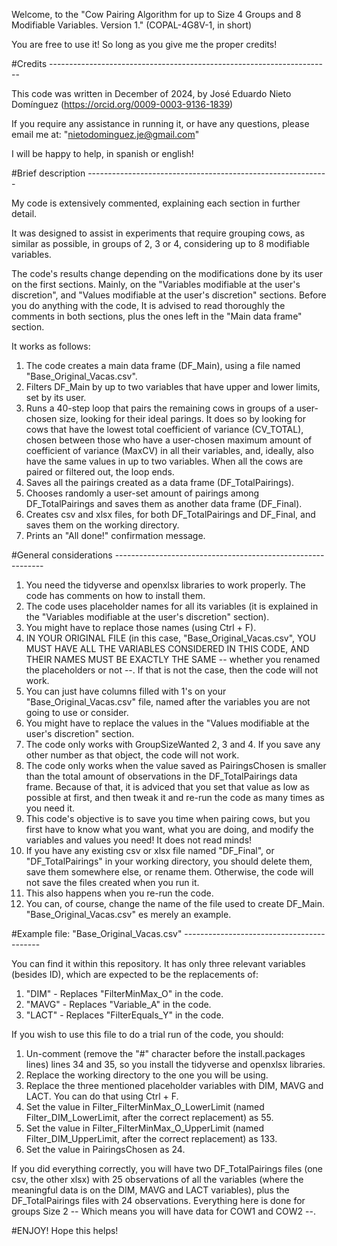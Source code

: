 Welcome, to the "Cow Pairing Algorithm for up to Size 4 Groups and 8 Modifiable Variables. Version 1."
(COPAL-4G8V-1, in short)

You are free to use it! So long as you give me the proper credits!

#Credits ----------------------------------------------------------------------

This code was written in December of 2024, by José Eduardo Nieto Domínguez 
(https://orcid.org/0009-0003-9136-1839)

If you require any assistance in running it, or have any questions,
please email me at: "nietodominguez.je@gmail.com"

I will be happy to help, in spanish or english!

#Brief description ------------------------------------------------------------

My code is extensively commented, explaining each section in further detail.

It was designed to assist in experiments that require grouping cows, as similar as possible,
in groups of 2, 3 or 4, considering up to 8 modifiable variables.

The code's results change depending on the modifications done by its user on the first
sections. Mainly, on the "Variables modifiable at the user's discretion", and
"Values modifiable at the user's discretion" sections. Before you do anything with the code,
It is advised to read thoroughly the comments in both sections, plus the ones left in 
the "Main data frame" section.

It works as follows:

1. The code creates a main data frame (DF_Main), using a file named "Base_Original_Vacas.csv".
2. Filters DF_Main by up to two variables that have upper and lower limits, set by its user.
3. Runs a 40-step loop that pairs the remaining cows in groups of a user-chosen size, looking for
their ideal parings. It does so by looking for cows that have the lowest total coefficient of variance (CV_TOTAL),
chosen between those who have a user-chosen maximum amount of coefficient of variance (MaxCV) in all their variables, and,
ideally, also have the same values in up to two variables. When all the cows are paired or filtered out, the loop ends.
4. Saves all the pairings created as a data frame (DF_TotalPairings).
5. Chooses randomly a user-set amount of pairings among DF_TotalPairings and saves them as another data frame (DF_Final).
6. Creates csv and xlsx files, for both DF_TotalPairings and DF_Final, and saves them on the working directory.
7. Prints an "All done!" confirmation message.

#General considerations ------------------------------------------------------------

1. You need the tidyverse and openxlsx libraries to work properly. The code has comments on how to install them. 
2. The code uses placeholder names for all its variables (it is explained in the "Variables modifiable at the user's discretion" section).
3. You might have to replace those names (using Ctrl + F).
4. IN YOUR ORIGINAL FILE (in this case, "Base_Original_Vacas.csv", YOU MUST HAVE ALL THE VARIABLES CONSIDERED IN THIS CODE, AND THEIR NAMES MUST BE EXACTLY THE SAME -- whether you renamed the placeholders or not --. If that is not the case, then the code will not work.
5. You can just have columns filled with 1's on your "Base_Original_Vacas.csv" file, named after the variables you are not going to use or consider.
6. You might have to replace the values in the "Values modifiable at the user's discretion" section.
7. The code only works with GroupSizeWanted 2, 3 and 4. If you save any other number as that object, the code will not work.
8. The code only works when the value saved as PairingsChosen is smaller than the total amount of observations in the DF_TotalPairings data frame. Because of that, it is adviced that you set that value as low as possible at first, and then tweak it and re-run the code as many times as you need it.
9. This code's objective is to save you time when pairing cows, but you first have to know what you want, what you are doing, and modify the variables and values you need! It does not read minds!
10. If you have any existing csv or xlsx file named "DF_Final", or "DF_TotalPairings" in your working directory, you should delete them, save them somewhere else, or rename them. Otherwise, the code will not save the files created when you run it.
11. This also happens when you re-run the code.
12. You can, of course, change the name of the file used to create DF_Main. "Base_Original_Vacas.csv" es merely an example.

#Example file: "Base_Original_Vacas.csv" ------------------------------------------

You can find it within this repository. It has only three relevant variables (besides ID), which are expected to be the replacements of:
1. "DIM" - Replaces "FilterMinMax_O" in the code.
2. "MAVG" - Replaces "Variable_A" in the code.
3. "LACT" - Replaces "FilterEquals_Y" in the code.

If you wish to use this file to do a trial run of the code, you should:
1. Un-comment (remove the "#" character before the install.packages lines) lines 34 and 35, so you install the tidyverse and openxlsx libraries.
2. Replace the working directory to the one you will be using.
3. Replace the three mentioned placeholder variables with DIM, MAVG and LACT. You can do that using Ctrl + F.
4. Set the value in Filter_FilterMinMax_O_LowerLimit (named Filter_DIM_LowerLimit, after the correct replacement) as 55.
5. Set the value in Filter_FilterMinMax_O_UpperLimit (named Filter_DIM_UpperLimit, after the correct replacement) as 133.
6. Set the value in PairingsChosen as 24.

If you did everything correctly, you will have two DF_TotalPairings files (one csv, the other xlsx) with 25 observations of all the variables (where the meaningful data is on the DIM, MAVG and LACT variables), plus the DF_TotalPairings files with 24 observations. Everything here is done for groups Size 2 -- Which means you will have data for COW1 and COW2 --. 


#ENJOY! Hope this helps!
